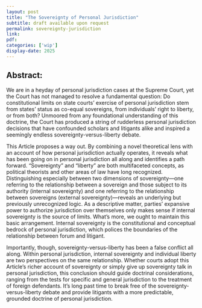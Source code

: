 ```yaml
---
layout: post
title: "The Sovereignty of Personal Jurisdiction"
subtitle: draft available upon request
permalink: sovereignty-jurisdiction
link:
pdf: 
categories: ['wip']
display-date: 2025
---
```


<h2>Abstract:</h2>
We are in a heyday of personal jurisdiction cases at the Supreme Court, yet the Court has not managed to resolve a fundamental question: Do constitutional limits on state courts’ exercise of personal jurisdiction stem from states’ status as co-equal sovereigns, from individuals’ right to liberty, or from both? Unmoored from any foundational understanding of this doctrine, the Court has produced a string of rudderless personal jurisdiction decisions that have confounded scholars and litigants alike and inspired a seemingly endless sovereignty-versus-liberty debate.

This Article proposes a way out. By combining a novel theoretical lens with an account of how personal jurisdiction actually operates, it reveals what has been going on in personal jurisdiction all along and identifies a path forward. “Sovereignty” and “liberty” are both multifaceted concepts, as political theorists and other areas of law have long recognized. Distinguishing especially between two dimensions of sovereignty—one referring to the relationship between a sovereign and those subject to its authority (internal sovereignty) and one referring to the relationship between sovereigns (external sovereignty)—reveals an underlying but previously unrecognized logic. As a descriptive matter, parties’ expansive power to authorize jurisdiction over themselves only makes sense if internal sovereignty is the source of limits. What’s more, we ought to maintain this basic arrangement. Internal sovereignty is the constitutional and conceptual bedrock of personal jurisdiction, which polices the boundaries of the relationship between forum and litigant.

Importantly, though, sovereignty-versus-liberty has been a false conflict all along. Within personal jurisdiction, internal sovereignty and individual liberty are two perspectives on the same relationship. Whether courts adopt this Article’s richer account of sovereignty or simply give up sovereignty talk in personal jurisdiction, this conclusion should guide doctrinal considerations, ranging from the tests for specific and general jurisdiction to the treatment of foreign defendants. It’s long past time to break free of the sovereignty-versus-liberty debate and provide litigants with a more predictable, grounded doctrine of personal jurisdiction.
